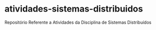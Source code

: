 # atividades-sistemas-distribuidos
Repositório Referente a Atividades da Disciplina de Sistemas Distribuídos
